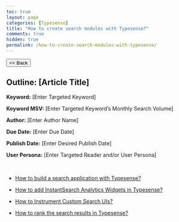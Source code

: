 ```yaml
---
toc: true
layout: page
categories: [Typesense]
title: "How to create search modules with Typesense?"
comments: true
hidden: true
permalink: /how-to-create-search-modules-with-typesense/
---
```


<button class="back-button" onclick="window.history.back()"><< Back</button>

## Outline: [Article Title]

**Keyword:** [Enter Targeted Keyword]

**Keyword MSV:** [Enter Targeted Keyword’s Monthly Search Volume]

**Author:** [Enter Author Name]

**Due Date:** [Enter Due Date]

**Publish Date:** [Enter Desired Publish Date]

**User Persona:** [Enter Targeted Reader and/or User Persona]

<br>

<ul>
<li><p><a href="https://aviyelverse.github.io/Aviyel-Blogs-Review/search-app-with-typesense/">How to build a search application with Typesense?</a><p>
<li><p><a href="https://aviyelverse.github.io/Aviyel-Blogs-Review/instantsearch-widget-typesense/">How to add InstantSearch Analytics Widgets in Typesense?</a><p>
<li><p><a href="https://aviyelverse.github.io/Aviyel-Blogs-Review/instrument-custom-search-ui/">How to Instrument Custom Search UIs?</a><p>
<li><p><a href="https://aviyelverse.github.io/Aviyel-Blogs-Review/rank-search-result-typesense/">How to rank the search results in Typesense? </a><p>

